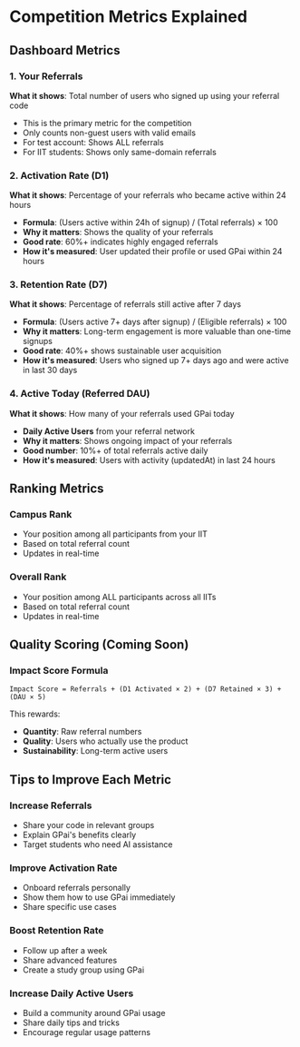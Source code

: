 # Competition Metrics Explained

## Dashboard Metrics

### 1. Your Referrals
**What it shows**: Total number of users who signed up using your referral code
- This is the primary metric for the competition
- Only counts non-guest users with valid emails
- For test account: Shows ALL referrals
- For IIT students: Shows only same-domain referrals

### 2. Activation Rate (D1)
**What it shows**: Percentage of your referrals who became active within 24 hours
- **Formula**: (Users active within 24h of signup) / (Total referrals) × 100
- **Why it matters**: Shows the quality of your referrals
- **Good rate**: 60%+ indicates highly engaged referrals
- **How it's measured**: User updated their profile or used GPai within 24 hours

### 3. Retention Rate (D7)
**What it shows**: Percentage of referrals still active after 7 days
- **Formula**: (Users active 7+ days after signup) / (Eligible referrals) × 100
- **Why it matters**: Long-term engagement is more valuable than one-time signups
- **Good rate**: 40%+ shows sustainable user acquisition
- **How it's measured**: Users who signed up 7+ days ago and were active in last 30 days

### 4. Active Today (Referred DAU)
**What it shows**: How many of your referrals used GPai today
- **Daily Active Users** from your referral network
- **Why it matters**: Shows ongoing impact of your referrals
- **Good number**: 10%+ of total referrals active daily
- **How it's measured**: Users with activity (updatedAt) in last 24 hours

## Ranking Metrics

### Campus Rank
- Your position among all participants from your IIT
- Based on total referral count
- Updates in real-time

### Overall Rank
- Your position among ALL participants across all IITs
- Based on total referral count
- Updates in real-time

## Quality Scoring (Coming Soon)

### Impact Score Formula
```
Impact Score = Referrals + (D1 Activated × 2) + (D7 Retained × 3) + (DAU × 5)
```

This rewards:
- **Quantity**: Raw referral numbers
- **Quality**: Users who actually use the product
- **Sustainability**: Long-term active users

## Tips to Improve Each Metric

### Increase Referrals
- Share your code in relevant groups
- Explain GPai's benefits clearly
- Target students who need AI assistance

### Improve Activation Rate
- Onboard referrals personally
- Show them how to use GPai immediately
- Share specific use cases

### Boost Retention Rate
- Follow up after a week
- Share advanced features
- Create a study group using GPai

### Increase Daily Active Users
- Build a community around GPai usage
- Share daily tips and tricks
- Encourage regular usage patterns